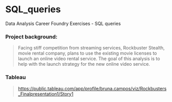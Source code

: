 # SQL_queries
Data Analysis Career Foundry Exercises - SQL queries 

### Project background:
> Facing stiff competition from streaming services, Rockbuster Stealth, movie rental company, plans to use the existing movie licenses to launch an online video rental service.
> The goal of this analysis is to help with the launch strategy for the new online video service.

### Tableau 
> https://public.tableau.com/app/profile/bruna.campos/viz/Rockbusters_Finalpresentation1/Story1
